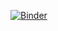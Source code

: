 [![Binder](https://mybinder.org/badge_logo.svg)](https://mybinder.org/v2/gh/maxtillberg/plotlyonline/master)
